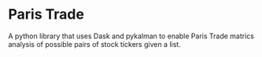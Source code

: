 # Paris Trade
A python library that uses Dask and pykalman to enable Paris Trade matrics analysis of possible pairs of stock tickers given a  list.